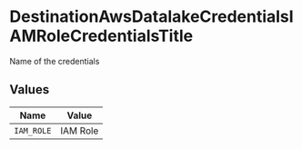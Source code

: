 # DestinationAwsDatalakeCredentialsIAMRoleCredentialsTitle

Name of the credentials


## Values

| Name       | Value      |
| ---------- | ---------- |
| `IAM_ROLE` | IAM Role   |
